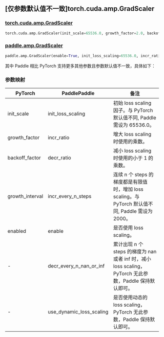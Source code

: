 ## [仅参数默认值不一致]torch.cuda.amp.GradScaler

### [torch.cuda.amp.GradScaler](https://pytorch.org/docs/stable/amp.html#torch.cuda.amp.GradScaler)

```python
torch.cuda.amp.GradScaler(init_scale=65536.0, growth_factor=2.0, backoff_factor=0.5, growth_interval=2000, enabled=True)
```

### [paddle.amp.GradScaler](https://www.paddlepaddle.org.cn/documentation/docs/zh/develop/api/paddle/amp/GradScaler_cn.html)

```python
paddle.amp.GradScaler(enable=True, init_loss_scaling=65536.0, incr_ratio=2.0, decr_ratio=0.5, incr_every_n_steps=2000, decr_every_n_nan_or_inf=2, use_dynamic_loss_scaling=True)
```

其中 Paddle 相比 PyTorch 支持更多其他参数且参数默认值不一致，具体如下：

### 参数映射

| PyTorch         | PaddlePaddle             | 备注                                                                          |
| --------------- | ------------------------ |-----------------------------------------------------------------------------|
| init_scale      | init_loss_scaling        | 初始 loss scaling 因子。与 PyTorch 默认值不同, Paddle 需设为 65536.0。   |
| growth_factor   | incr_ratio               | 增大 loss scaling 时使用的乘数。                                                     |
| backoff_factor  | decr_ratio               | 减小 loss scaling 时使用的小于 1 的乘数。                                               |
| growth_interval | incr_every_n_steps       | 连续 n 个 steps 的梯度都是有限值时，增加 loss scaling。与 PyTorch 默认值不同, Paddle 需设为 2000。                                     |
| enabled         | enable                  | 是否使用 loss scaling。                                                          |
| -               | decr_every_n_nan_or_inf  | 累计出现 n 个 steps 的梯度为 nan 或者 inf 时，减小 loss scaling，PyTorch 无此参数，Paddle 保持默认即可。 |
| -               | use_dynamic_loss_scaling | 是否使用动态的 loss scaling，PyTorch 无此参数，Paddle 保持默认即可。                            |
